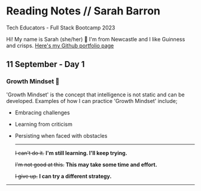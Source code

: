 # Reading Notes // Sarah Barron 
Tech Educators - Full Stack Bootcamp 2023

Hi! My name is Sarah (she/her) 🙂 I'm from Newcastle and I like Guinness and crisps. 
[Here's my Github portfolio page](https://github.com/sarahibarron)

## 11 September - Day 1 
### Growth Mindset 🧠
'Growth Mindset' is the concept that intelligence is not static and can be developed. Examples of how I can practice 'Growth Mindset' include; 
- Embracing challenges
- Learning from criticism
- Persisting when faced with obstacles

  ____
 
	~~I can't do it.~~ **I'm still learning. I'll keep trying.**

	~~I'm not good at this.~~ **This may take some time and effort.**

	~~I give up.~~ **I can try a different strategy.**

_____
